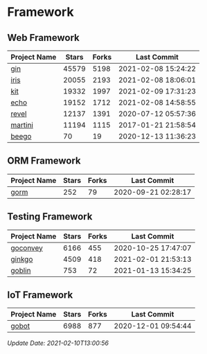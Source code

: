 # Framework

## Web Framework
| Project Name | Stars | Forks | Last Commit |
| ------------ | ----- | ----- | ----------- |
| [gin](https://github.com/gin-gonic/gin) | 45579 | 5198 | 2021-02-08 15:24:22 |
| [iris](https://github.com/kataras/iris) | 20055 | 2193 | 2021-02-08 18:06:01 |
| [kit](https://github.com/go-kit/kit) | 19332 | 1997 | 2021-02-09 17:31:23 |
| [echo](https://github.com/labstack/echo) | 19152 | 1712 | 2021-02-08 14:58:55 |
| [revel](https://github.com/revel/revel) | 12137 | 1391 | 2020-07-12 05:57:36 |
| [martini](https://github.com/go-martini/martini) | 11194 | 1115 | 2017-01-21 21:58:54 |
| [beego](https://github.com/astaxie/beego) | 70 | 19 | 2020-12-13 11:36:23 |

## ORM Framework
| Project Name | Stars | Forks | Last Commit |
| ------------ | ----- | ----- | ----------- |
| [gorm](https://github.com/jinzhu/gorm) | 252 | 79 | 2020-09-21 02:28:17 |

## Testing Framework
| Project Name | Stars | Forks | Last Commit |
| ------------ | ----- | ----- | ----------- |
| [goconvey](https://github.com/smartystreets/goconvey) | 6166 | 455 | 2020-10-25 17:47:07 |
| [ginkgo](https://github.com/onsi/ginkgo) | 4509 | 418 | 2021-02-01 21:53:13 |
| [goblin](https://github.com/franela/goblin) | 753 | 72 | 2021-01-13 15:34:25 |

## IoT Framework
| Project Name | Stars | Forks | Last Commit |
| ------------ | ----- | ----- | ----------- |
| [gobot](https://github.com/hybridgroup/gobot) | 6988 | 877 | 2020-12-01 09:54:44 |

*Update Date: 2021-02-10T13:00:56*
